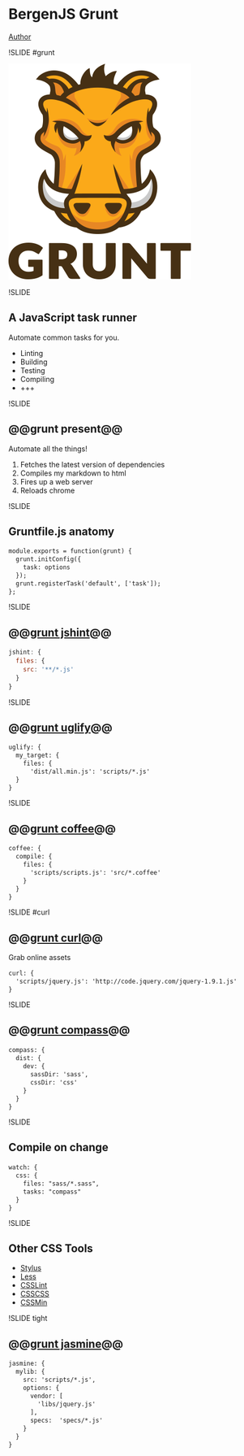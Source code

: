 # BergenJS Grunt

[Author](http://raymondjulin.com/)

!SLIDE #grunt

![Image](images/grunt-logo.png)

!SLIDE

## A JavaScript task runner

Automate common tasks for you.

* Linting
* Building
* Testing
* Compiling
* +++

!SLIDE

## @@grunt present@@

Automate all the things!

1. Fetches the latest version of dependencies
2. Compiles my markdown to html
3. Fires up a web server
4. Reloads chrome

!SLIDE

## Gruntfile.js anatomy

```
module.exports = function(grunt) {
  grunt.initConfig({
    task: options
  });
  grunt.registerTask('default', ['task']);
};
```

!SLIDE

## @@[grunt jshint](https://npmjs.org/package/grunt-contrib-jshint)@@

```js
jshint: {
  files: {
    src: '**/*.js'
  }
}
```

!SLIDE
## @@[grunt uglify](https://npmjs.org/package/grunt-contrib-uglify)@@
```
uglify: {
  my_target: {
    files: {
      'dist/all.min.js': 'scripts/*.js'
  }
}
```

!SLIDE

## @@[grunt coffee](https://npmjs.org/package/grunt-contrib-coffee)@@

```
coffee: {
  compile: {
    files: {
      'scripts/scripts.js': 'src/*.coffee'
    }
  }
}
```

!SLIDE #curl

## @@[grunt curl](https://npmjs.org/package/grunt-curl)@@
Grab online assets
```
curl: {
  'scripts/jquery.js': 'http://code.jquery.com/jquery-1.9.1.js'
}
```

!SLIDE

## @@[grunt compass](https://npmjs.org/package/grunt-contrib-compass)@@

```
compass: {
  dist: {
    dev: {
      sassDir: 'sass',
      cssDir: 'css'
    }
  }
}
```

!SLIDE

## Compile on change

```
watch: {
  css: {
    files: "sass/*.sass",
    tasks: "compass"
  }
}
```

!SLIDE

## Other CSS Tools

* [Stylus](https://npmjs.org/package/grunt-contrib-stylus)
* [Less](https://npmjs.org/package/grunt-recess)
* [CSSLint](https://npmjs.org/package/grunt-contrib-csslint)
* [CSSCSS](https://npmjs.org/package/grunt-csscss)
* [CSSMin](https://npmjs.org/package/grunt-contrib-cssmin)

!SLIDE tight

## @@[grunt jasmine](https://npmjs.org/package/grunt-contrib-jasmine)@@

```
jasmine: {
  mylib: {
    src: 'scripts/*.js',
    options: {
      vendor: [
        'libs/jquery.js'
      ],
      specs:  'specs/*.js'
    }
  }
}
```

